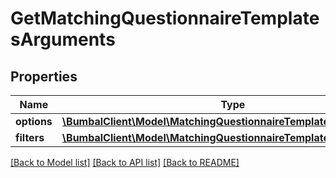 # GetMatchingQuestionnaireTemplatesArguments

## Properties
Name | Type | Description | Notes
------------ | ------------- | ------------- | -------------
**options** | [**\BumbalClient\Model\MatchingQuestionnaireTemplatesOptionsModel**](MatchingQuestionnaireTemplatesOptionsModel.md) |  | [optional] 
**filters** | [**\BumbalClient\Model\MatchingQuestionnaireTemplatesFiltersModel**](MatchingQuestionnaireTemplatesFiltersModel.md) |  | [optional] 

[[Back to Model list]](../README.md#documentation-for-models) [[Back to API list]](../README.md#documentation-for-api-endpoints) [[Back to README]](../README.md)


